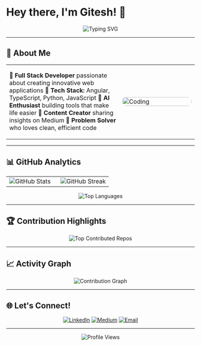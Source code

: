 # Hey there, I'm Gitesh! 👋

<div align="center">
  <img src="https://readme-typing-svg.herokuapp.com?font=Fira+Code&size=22&duration=3000&pause=1000&color=E50914&background=00000000&center=true&vCenter=true&width=600&lines=Full+Stack+Developer+%7C+AI+Enthusiast;Building+Web+Apps+with+Modern+Tech;Sharing+Knowledge+Through+Blogs" alt="Typing SVG" />
</div>

---

## 🚀 About Me

<table>
<tr>
<td width="60%">

🔹 **Full Stack Developer** passionate about creating innovative web applications
🔹 **Tech Stack:** Angular, TypeScript, Python, JavaScript
🔹 **AI Enthusiast** building tools that make life easier
🔹 **Content Creator** sharing insights on Medium
🔹 **Problem Solver** who loves clean, efficient code

</td>
<td width="40%">
<img src="https://media.giphy.com/media/qgQUggAC3Pfv687qPC/giphy.gif" alt="Coding" width="100%" style="border-radius: 10px;"/>
</td>
</tr>
</table>

---

## 📊 GitHub Analytics

<div align="center">
<table>
<tr>
<td width="50%">
<img src="https://github-readme-stats.vercel.app/api?username=Gitesh08&show_icons=true&theme=radical&hide_border=true&bg_color=0D1117&title_color=E50914&text_color=FFFFFF&icon_color=221F1F" alt="GitHub Stats"/>
</td>
<td width="50%">
<img src="https://github-readme-streak-stats.herokuapp.com/?user=Gitesh08&theme=radical&hide_border=true&background=0D1117&stroke=E50914&ring=FFFFFF&fire=E50914&currStreakLabel=E50914" alt="GitHub Streak"/>
</td>
</tr>
</table>

<img src="https://github-readme-stats.vercel.app/api/top-langs/?username=Gitesh08&layout=compact&theme=radical&hide_border=true&bg_color=0D1117&title_color=E50914&text_color=FFFFFF&hide=jupyter%20notebook" alt="Top Languages"/>
</div>

---

## 🏆 Contribution Highlights

<div align="center">
<img src="https://github-contributor-stats.vercel.app/api?username=Gitesh08&limit=4&theme=dark&combine_all_yearly_contributions=true" alt="Top Contributed Repos"/>
</div>

---

## 📈 Activity Graph

<div align="center">
<img src="https://github-readme-activity-graph.vercel.app/graph?username=Gitesh08&bg_color=0D1117&color=FFFFFF&line=E50914&point=221F1F&area=true&hide_border=true" alt="Contribution Graph"/>
</div>

---

## 🌐 Let's Connect!

<div align="center">

[![LinkedIn](https://img.shields.io/badge/LinkedIn-E50914?style=for-the-badge&logo=linkedin&logoColor=white)](https://www.linkedin.com/in/gitesh-mahadik-7487961a0/)
[![Medium](https://img.shields.io/badge/Medium-221F1F?style=for-the-badge&logo=medium&logoColor=E50914)](https://medium.com/@gitesh08)
[![Email](https://img.shields.io/badge/Email-E50914?style=for-the-badge&logo=gmail&logoColor=white)](mailto:gmahadik8080@gmail.com)

</div>

---

<div align="center">
<img src="https://komarev.com/ghpvc/?username=Gitesh08&color=E50914&style=for-the-badge&label=Profile+Views" alt="Profile Views"/>
</div>
